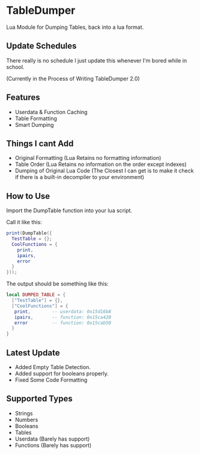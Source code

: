 # TableDumper
Lua Module for Dumping Tables, back into a lua format.

## Update Schedules
There really is no schedule I just update this whenever I'm bored while in school.

(Currently in the Process of Writing TableDumper 2.0)

## Features
 - Userdata & Function Caching
 - Table Formatting
 - Smart Dumping
 
## Things I cant Add
 - Original Formatting (Lua Retains no formatting information)
 - Table Order (Lua Retains no information on the order except indexes)
 - Dumping of Original Lua Code (The Closest I can get is to make it check if there is a built-in decompiler to your environment)

## How to Use
Import the DumpTable function into your lua script.

Call it like this:
```lua
print(DumpTable({
  TestTable = {};
  CoolFunctions = {
    print,
    ipairs,
    error
  }
})); 
```

The output should be something like this:
```lua
local DUMPED_TABLE = {
  ["TestTable"] = {},
  ["CoolFunctions"] = {
   print,		 -- userdata: 0x15d16b8
   ipairs,		 -- function: 0x15ca420
   error		 -- function: 0x15cab50
  }
}
```


## Latest Update
 - Added Empty Table Detection.
 - Added support for booleans properly.
 - Fixed Some Code Formatting
 
## Supported Types
 - Strings
 - Numbers
 - Booleans
 - Tables
 - Userdata (Barely has support)
 - Functions (Barely has support)
